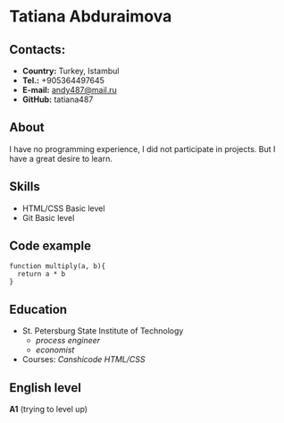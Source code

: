 # Tatiana Abduraimova
## Contacts:
* **Сountry:** Turkey, Istambul
* **Tel.:** +905364497645
* **E-mail:** andy487@mail.ru
* **GitHub:** tatiana487

## About

I have no programming experience, I did not participate in projects. But I have a great desire to learn.

## Skills

* HTML/CSS Basic level
* Git Basic level

## Code example

```
function multiply(a, b){
  return a * b
}
```

## Education

* St. Petersburg State Institute of Technology
   * *process engineer*
   * *economist*
* Courses: *Canshicode HTML/CSS*

## English level

**A1** (trying to level up)
